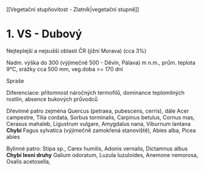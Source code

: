 [[Vegetační stupňovitost - Zlatník|vegetační stupně]]

# 1. VS - Dubový

Nejteplejší a nejsušší oblasti ČR (jižní Morava) (cca 3%)

Nadm. výška do 300 (výjimečně 500 - Děvín, Pálava) m n.m., prům. teplota 9°C, srážky cca 500 mm, veg.doba >= 170 dní

Spraše

Diferenciace: přítomnost náročných termofilů, dominance teplomilných rostlin, absence bukových průvodců

Dřevinné patro
zejména Quercus (petraea, pubescens, cerris), dále Acer campestre, Tilia cordata, Sorbus torminalis, Carpinus betulus, Cornus mas, Cerasus mahaleb, Ligustrum vulgare, Amygdalus nana, Viburnum lantana
**Chybí** Fagus sylvatica (výjimečně zamokřená stanoviště), Abies alba, Picea abies

Bylinné patro:
Stipa sp., Carex humilis, Adonis vernalis, Dictamnus albus
**Chybí lesní druhy** Galium odoratum, Luzula luzuloides, Anemone nemorosa, Oxalis acetosella, 
